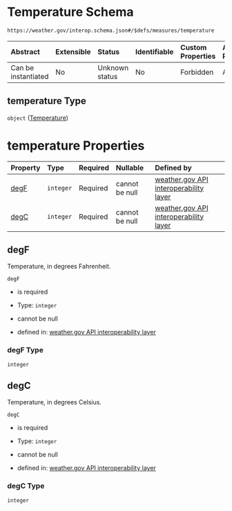 # Temperature Schema

```txt
https://weather.gov/interop.schema.json#/$defs/measures/temperature
```



| Abstract            | Extensible | Status         | Identifiable | Custom Properties | Additional Properties | Access Restrictions | Defined In                                                                                                 |
| :------------------ | :--------- | :------------- | :----------- | :---------------- | :-------------------- | :------------------ | :--------------------------------------------------------------------------------------------------------- |
| Can be instantiated | No         | Unknown status | No           | Forbidden         | Allowed               | none                | [interop-layer.schema.json\*](../../../api-interop-layer/interop-layer.schema.json "open original schema") |

## temperature Type

`object` ([Temperature](interop-layer-defs-measures-temperature.md))

# temperature Properties

| Property      | Type      | Required | Nullable       | Defined by                                                                                                                                                                                 |
| :------------ | :-------- | :------- | :------------- | :----------------------------------------------------------------------------------------------------------------------------------------------------------------------------------------- |
| [degF](#degf) | `integer` | Required | cannot be null | [weather.gov API interoperability layer](interop-layer-defs-measures-temperature-properties-degf.md "https://weather.gov/interop.schema.json#/$defs/measures/temperature/properties/degF") |
| [degC](#degc) | `integer` | Required | cannot be null | [weather.gov API interoperability layer](interop-layer-defs-measures-temperature-properties-degc.md "https://weather.gov/interop.schema.json#/$defs/measures/temperature/properties/degC") |

## degF

Temperature, in degrees Fahrenheit.

`degF`

* is required

* Type: `integer`

* cannot be null

* defined in: [weather.gov API interoperability layer](interop-layer-defs-measures-temperature-properties-degf.md "https://weather.gov/interop.schema.json#/$defs/measures/temperature/properties/degF")

### degF Type

`integer`

## degC

Temperature, in degrees Celsius.

`degC`

* is required

* Type: `integer`

* cannot be null

* defined in: [weather.gov API interoperability layer](interop-layer-defs-measures-temperature-properties-degc.md "https://weather.gov/interop.schema.json#/$defs/measures/temperature/properties/degC")

### degC Type

`integer`
